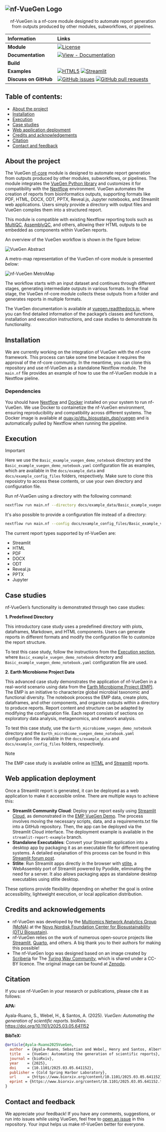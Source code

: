 ![nf-VueGen Logo](https://raw.githubusercontent.com/Multiomics-Analytics-Group/nf-vuegen/main/docs/images/nfvuegen_logo.svg)
-----------------
<p align="center">
   nf-VueGen is a nf-core module designed to automate report generation from outputs produced by other modules, subworkflows, or pipelines. 
</p>

| Information | Links |
| :--- | :--- |
| **Module** | [![License](https://img.shields.io/github/license/Multiomics-Analytics-Group/nf-vuegen)][nf-vuegen-license] |
| **Documentation** | [![View - Documentation](https://img.shields.io/badge/view-Documentation-blue?style=flat)][vuegen-docs] |
| **Build** | |
| **Examples** | [![HTML5](https://img.shields.io/badge/html5-%23E34F26.svg?style=for-the-badge&logo=html5&logoColor=white)][emp-html-demo] [![Streamlit](https://img.shields.io/badge/Streamlit-%23FE4B4B.svg?style=for-the-badge&logo=streamlit&logoColor=white)][emp-st-demo]|
| **Discuss on GitHub** | [![GitHub issues](https://img.shields.io/github/issues/Multiomics-Analytics-Group/nf-vuegen)][issues] [![GitHub pull requests](https://img.shields.io/github/issues-pr/Multiomics-Analytics-Group/nf-vuegen)][pulls]|

## Table of contents:
- [About the project](#about-the-project)
- [Installation](#installation)
- [Execution](#execution)
- [Case studies](#case-studies)
- [Web application deployment](#web-application-deployment)
- [Credits and acknowledgements](#credits-and-acknowledgements)
- [Citation](#citation)
- [Contact and feedback](#contact-and-feedback)

## About the project
The VueGen [nf-core][nfcore] module is designed to automate report generation from outputs produced by other modules, subworkflows, or pipelines. The module integrates the [VueGen Python library][vuegen] and customizes it for compatibility with the [Nextflow][nextflow] environment. VueGen automates the creation of reports from bioinformatics outputs, supporting formats like PDF, HTML, DOCX, ODT, PPTX, Reveal.js, Jupyter notebooks, and Streamlit web applications. Users simply provide a directory with output files and VueGen compiles them into a structured report.

This module is compatible with existing Nextflow reporting tools such as [MultiQC][multiqc], [AssemblyQC][assemblyqc], and others, allowing their HTML outputs to be embedded as components within VueGen reports. 

An overview of the VueGen workflow is shown in the figure below:

![VueGen Abstract](https://raw.githubusercontent.com/Multiomics-Analytics-Group/vuegen/main/docs/images/vuegen_graph_abstract.png)

A metro-map representation of the VueGen nf-core module is presented below:

![nf-VueGen MetroMap](https://raw.githubusercontent.com/Multiomics-Analytics-Group/nf-vuegen/main/docs/images/metro_map_vuegen.svg)

The workflow starts with an input dataset and continues through different stages, generating intermediate outputs in various formats. In the final stage, the VueGen nf-core module collects these outputs from a folder and generates reports in multiple formats.

The VueGen documentation is available at [vuegen.readthedocs.io][vuegen-docs], where you can find detailed information of the package’s classes and functions, installation and execution instructions, and case studies to demonstrate its functionality. 

## Installation
We are currently working on the integration of VueGen with the nf-core framework. This process can take some time because it requires the approval of the nf-core community. In the meantime, you can clone this repository and use nf-VueGen as a standalone Nextflow module. The `main.nf` file provides an example of how to use the nf-VueGen module in a Nextflow pieline. 

### Dependencies
You should have [Nextflow][nextflow] and [Docker][docker] installed on your system to run nf-VueGen. We use Docker to containetize the nf-VueGen environment, ensuring reproducibility and compatibility across different systems. The Docker image is available at [quay.io/dtu_biosustain_dsp/vuegen][vuegen-docker-quay] and is automatically pulled by Nextflow when running the pipeline. 

## Execution
> [!IMPORTANT]
> Here we use the `Basic_example_vuegen_demo_notebook` directory and the `Basic_example_vuegen_demo_notebook.yaml` configuration file as examples, which are available in the `docs/example_data` and `docs/example_config_files` folders, respectively. Make sure to clone this reposiotry to access these contents, or use your own directory and configuration file.

Run nf-VueGen using a directory with the following command:

```bash
nextflow run main.nf --directory docs/example_data/Basic_example_vuegen_demo_notebook --report_type html
```

It's also possible to provide a configuration file instead of a directory:

```bash
nextflow run main.nf --config docs/example_config_files/Basic_example_vuegen_demo_notebook_config.yaml --report_type html
```

The current report types supported by nf-VueGen are:
* Streamlit
* HTML
* PDF
* DOCX
* ODT
* Reveal.js
* PPTX
* Jupyter

## Case studies
nf-VueGen’s functionality is demonstrated through two case studies:

**1. Predefined Directory**

This introductory case study uses a predefined directory with plots, dataframes, Markdown, and HTML components. Users can generate reports in different formats and modify the configuration file to customize the report structure. 

To test this case study, follow the instructions from the [Execution section](#execution), where `Basic_example_vuegen_demo_notebook` directory and `Basic_example_vuegen_demo_notebook.yaml` configuration file are used.

**2. Earth Microbiome Project Data**

This advanced case study demonstrates the application of nf-VueGen in a real-world scenario using data from the [Earth Microbiome Project (EMP)][emp]. The EMP is an initiative to characterize global microbial taxonomic and functional diversity. The notebook process the EMP data, create plots, dataframes, and other components, and organize outputs within a directory to produce reports. Report content and structure can be adapted by modifying the configuration file. Each report consists of sections on exploratory data analysis, metagenomics, and network analysis.

To test this case study, use the `Earth_microbiome_vuegen_demo_notebook` directory and the `Earth_microbiome_vuegen_demo_notebook.yaml` configuration file available in the `docs/example_data` and `docs/example_config_files` folders, respectively.

> [!NOTE]
> The EMP case study is available online as [HTML][emp-html-demo] and [Streamlit][emp-st-demo] reports.

## Web application deployment
Once a Streamlit report is generated, it can be deployed as a web application to make it accessible online. There are multiple ways to achieve this:

* **Streamlit Community Cloud**: Deploy your report easily using [Streamlit Cloud][st-cloud], as demonstrated in the [EMP VueGen Demo][emp-st-demo]. The process involves moving the necessary scripts, data, and a requirements.txt file into a GitHub repository. Then, the app can be deployed via the Streamlit Cloud interface. The deployment example is available in the `streamlit-report-example` branch.
* **Standalone Executables**: Convert your Streamlit application into a desktop app by packaging it as an executable file for different operating systems. A detailed explanation of this process can be found in this [Streamlit forum post][st-forum-exe].
* **Stlite**: Run Streamlit apps directly in the browser with [stlite][stlite], a WebAssembly port of Streamlit powered by Pyodide, eliminating the need for a server. It also allows packaging apps as standalone desktop executables using stlite desktop.

These options provide flexibility depending on whether the goal is online accessibility, lightweight execution, or local application distribution.

## Credits and acknowledgements
- nf-VueGen was developed by the [Multiomics Network Analytics Group (MoNA)][Mona] at the [Novo Nordisk Foundation Center for Biosustainability (DTU Biosustain)][Biosustain].
- nf-VueGen relies on the work of numerous open-source projects like [Streamlit](streamlit), [Quarto][quarto], and others. A big thank you to their authors for making this possible!
- The nf-VueGen logo was designed based on an image created by [Scriberia][scriberia] for The [Turing Way Community][turingway], which is shared under a CC-BY licence. The original image can be found at [Zenodo][zenodo-turingway].

## Citation
If you use nf-VueGen in your research or publications, please cite it as follows:

**APA:**

Ayala-Ruano, S., Webel, H., & Santos, A. (2025). *VueGen: Automating the generation of scientific reports*. bioRxiv. https://doi.org/10.1101/2025.03.05.641152

**BibTeX:**

```bibtex
@article{Ayala-Ruano2025VueGen,
  author  = {Ayala-Ruano, Sebastian and Webel, Henry and Santos, Alberto},
  title   = {VueGen: Automating the generation of scientific reports},
  journal = {bioRxiv},
  year    = {2025},
  doi     = {10.1101/2025.03.05.641152},
  publisher = {Cold Spring Harbor Laboratory},
  url     = {https://www.biorxiv.org/content/10.1101/2025.03.05.641152},
  eprint = {https://www.biorxiv.org/content/10.1101/2025.03.05.641152.full.pdf}
}
```

## Contact and feedback
We appreciate your feedback! If you have any comments, suggestions, or run into issues while using VueGen, feel free to [open an issue][new-issue] in this repository. Your input helps us make nf-VueGen better for everyone. 

[nf-vuegen-license]: https://github.com/Multiomics-Analytics-Group/nf-vuegen/blob/main/LICENSE
[vuegen-docs]: https://vuegen.readthedocs.io/
[streamlit]: https://streamlit.io/ 
[emp-html-demo]: https://multiomics-analytics-group.github.io/vuegen/
[emp-st-demo]: https://earth-microbiome-vuegen-demo.streamlit.app/
[issues]: https://github.com/Multiomics-Analytics-Group/nf-vuegen/issues
[pulls]: https://github.com/Multiomics-Analytics-Group/nf-vuegen/pulls
[nfcore]: https://nf-co.re/
[vuegen]: https://github.com/Multiomics-Analytics-Group/vuegen
[nextflow]: https://www.nextflow.io/
[multiqc]: https://seqera.io/multiqc/
[assemblyqc]: https://github.com/Plant-Food-Research-Open/assemblyqc
[docker]: https://www.docker.com/
[vuegen-docker-quay]: https://quay.io/repository/dtu_biosustain_dsp/vuegen
[emp]: https://earthmicrobiome.org/
[quarto]: https://quarto.org/
[st-cloud]: https://streamlit.io/cloud
[stlite]: https://github.com/whitphx/stlite
[st-forum-exe]: https://discuss.streamlit.io/t/streamlit-deployment-as-an-executable-file-exe-for-windows-macos-and-android/6812
[Mona]: https://multiomics-analytics-group.github.io/
[Biosustain]: https://www.biosustain.dtu.dk/
[scriberia]: https://www.scriberia.co.uk/
[turingway]: https://github.com/the-turing-way/the-turing-way
[zenodo-turingway]: https://zenodo.org/records/3695300
[new-issue]: https://github.com/Multiomics-Analytics-Group/nf-vuegen/issues/new
